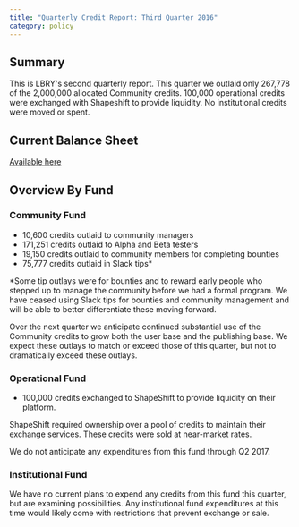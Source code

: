 ```yaml
---
title: "Quarterly Credit Report: Third Quarter 2016"
category: policy
---
```

## Summary

This is LBRY's second quarterly report. This quarter we outlaid only 267,778 of the  2,000,000 allocated Community credits. 100,000 operational credits were exchanged with Shapeshift to provide liquidity. No institutional credits were moved or spent.

## Current Balance Sheet

[Available here](https://docs.google.com/spreadsheets/d/1zPG58YuLPqpB3yzypntRWouoEVc4saDOifpnvnwS8Rc/edit?ts=57f28d0e#gid=799352054)

## Overview By Fund

### Community Fund

- 10,600 credits outlaid to community managers
- 171,251 credits outlaid to Alpha and Beta testers
- 19,150 credits outlaid to community members for completing bounties
- 75,777 credits outlaid in Slack tips*

*Some tip outlays were for bounties and to reward early people who stepped up to manage the community before we had a formal program. We have ceased using Slack tips for bounties and community management and will be able to better differentiate these moving forward.

Over the next quarter we anticipate continued substantial use of the Community credits to grow both the user base and the publishing base. We expect these outlays to match or exceed those of this quarter, but not to dramatically exceed these outlays.

### Operational Fund

- 100,000 credits exchanged to ShapeShift to provide liquidity on their platform.

ShapeShift required ownership over a pool of credits to maintain their exchange services. These credits were sold at near-market rates.

We do not anticipate any expenditures from this fund through Q2 2017.

### Institutional Fund

We have no current plans to expend any credits from this fund this quarter, but are examining possibilities. Any institutional fund expenditures at this time would likely come with restrictions that prevent exchange or sale.
